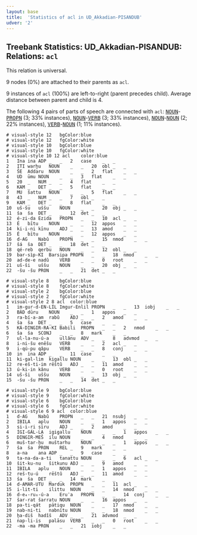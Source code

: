 ```yaml
---
layout: base
title:  'Statistics of acl in UD_Akkadian-PISANDUB'
udver: '2'
---
```


## Treebank Statistics: UD_Akkadian-PISANDUB: Relations: `acl`

This relation is universal.

9 nodes (0%) are attached to their parents as `acl`.

9 instances of `acl` (100%) are left-to-right (parent precedes child).
Average distance between parent and child is 4.

The following 4 pairs of parts of speech are connected with `acl`: <tt><a href="akk_pisandub-pos-NOUN.html">NOUN</a></tt>-<tt><a href="akk_pisandub-pos-PROPN.html">PROPN</a></tt> (3; 33% instances), <tt><a href="akk_pisandub-pos-NOUN.html">NOUN</a></tt>-<tt><a href="akk_pisandub-pos-VERB.html">VERB</a></tt> (3; 33% instances), <tt><a href="akk_pisandub-pos-NOUN.html">NOUN</a></tt>-<tt><a href="akk_pisandub-pos-NOUN.html">NOUN</a></tt> (2; 22% instances), <tt><a href="akk_pisandub-pos-VERB.html">VERB</a></tt>-<tt><a href="akk_pisandub-pos-NOUN.html">NOUN</a></tt> (1; 11% instances).


~~~ conllu
# visual-style 12	bgColor:blue
# visual-style 12	fgColor:white
# visual-style 10	bgColor:blue
# visual-style 10	fgColor:white
# visual-style 10 12 acl	color:blue
1	Ina	ina	ADP	_	_	2	case	_	_
2	ITI	warḫu	NOUN	_	_	20	obl	_	_
3	ŠE	Addaru	NOUN	_	_	2	flat	_	_
4	UD	ūmu	NOUN	_	_	3	flat	_	_
5	20	_	NUM	_	_	4	flat	_	_
6	KAM	_	DET	_	_	5	flat	_	_
7	MU	šattu	NOUN	_	_	5	flat	_	_
8	43	_	NUM	_	_	7	obl	_	_
9	KAM	_	DET	_	_	8	flat	_	_
10	uš-šu	uššu	NOUN	_	_	20	obj	_	_
11	ša	ša	DET	_	_	12	det	_	_
12	é-zi-da	Ezida	PROPN	_	_	10	acl	_	_
13	É	bītu	NOUN	_	_	12	appos	_	_
14	ki-i-ni	kīnu	ADJ	_	_	13	amod	_	_
15	É	bītu	NOUN	_	_	12	appos	_	_
16	d-AG	Nabû	PROPN	_	_	15	nmod	_	_
17	šá	ša	DET	_	_	18	det	_	_
18	qé-reb	qerbu	NOUN	_	_	12	obl	_	_
19	bar-sìp-KI	Barsipa	PROPN	_	_	18	nmod	_	_
20	ad-de-e	nadû	VERB	_	_	0	root	_	_
21	uš-ši	uššu	NOUN	_	_	20	obj	_	_
22	-šu	-šu	PRON	_	_	21	det	_	_

~~~


~~~ conllu
# visual-style 8	bgColor:blue
# visual-style 8	fgColor:white
# visual-style 2	bgColor:blue
# visual-style 2	fgColor:white
# visual-style 2 8 acl	color:blue
1	im-gur-d-EN-LÍL	Imgur-Enlil	PROPN	_	_	13	iobj	_	_
2	BÀD	dūru	NOUN	_	_	1	appos	_	_
3	ra-bí-a-am	rabû	ADJ	_	_	2	amod	_	_
4	ša	ša	DET	_	_	5	case	_	_
5	KÁ-DINGIR-RA-KI	Babili	PROPN	_	_	2	nmod	_	_
6	ša	ša	SCONJ	_	_	8	mark	_	_
7	ul-la-nu-ú-a	ullânu	ADV	_	_	8	advmod	_	_
8	i-ni-šu	enēšu	VERB	_	_	2	acl	_	_
9	i-qú-pu	qâpu	VERB	_	_	8	conj	_	_
10	in	ina	ADP	_	_	11	case	_	_
11	ki-gal-lim	kigallu	NOUN	_	_	13	obl	_	_
12	re-eš-ti-im	rēštû	ADJ	_	_	11	amod	_	_
13	ú-ki-in	kânu	VERB	_	_	0	root	_	_
14	uš-ši	uššu	NOUN	_	_	13	obj	_	_
15	-šu	-šu	PRON	_	_	14	det	_	_

~~~


~~~ conllu
# visual-style 9	bgColor:blue
# visual-style 9	fgColor:white
# visual-style 6	bgColor:blue
# visual-style 6	fgColor:white
# visual-style 6 9 acl	color:blue
1	d-AG	Nabû	PROPN	_	_	21	nsubj	_	_
2	IBILA	aplu	NOUN	_	_	1	appos	_	_
3	ṣi-i-ri	ṣīru	ADJ	_	_	2	amod	_	_
4	IGI-GÁL-LA	igigallu	NOUN	_	_	1	appos	_	_
5	DINGIR-MEŠ	ilu	NOUN	_	_	4	nmod	_	_
6	muš-tar-ḫu	muštarhu	NOUN	_	_	1	appos	_	_
7	ša	ša	PRON	REL	_	9	mark	_	_
8	a-na	ana	ADP	_	_	9	case	_	_
9	ta-na-da-a-ti	tanattu	NOUN	_	_	6	acl	_	_
10	šit-ku-nu	šitkunu	ADJ	_	_	9	amod	_	_
11	IBILA	aplu	NOUN	_	_	1	appos	_	_
12	reš-tu-ú	rēštû	ADJ	_	_	11	amod	_	_
13	ša	ša	DET	_	_	14	mark	_	_
14	d-AMAR-UTU	Marduk	PROPN	_	_	11	acl	_	_
15	i-lit-ti	ilittu	NOUN	_	_	14	nmod	_	_
16	d-e₄-ru₆-ú-a	Eruʾa	PROPN	_	_	14	conj	_	_
17	šar-rat	šarratu	NOUN	_	_	16	appos	_	_
18	pa-ti-qát	pātiqu	NOUN	_	_	17	nmod	_	_
19	nab-ni-ti	nabnītu	NOUN	_	_	18	nmod	_	_
20	ḫa-diš	hadîš	ADV	_	_	21	advmod	_	_
21	nap-li-is	palāsu	VERB	_	_	0	root	_	_
22	-ma	-ma	PRON	_	_	21	iobj	_	_

~~~


